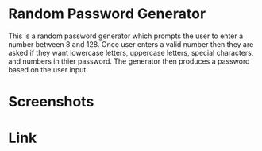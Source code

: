 # Random Password Generator 
This is a random password generator which prompts the user to enter a number between 8 and 128. Once user enters a valid number then they are asked if they want lowercase letters, uppercase letters, special characters, and numbers in thier password. The generator then produces a password based on the user input.

# Screenshots

# Link

